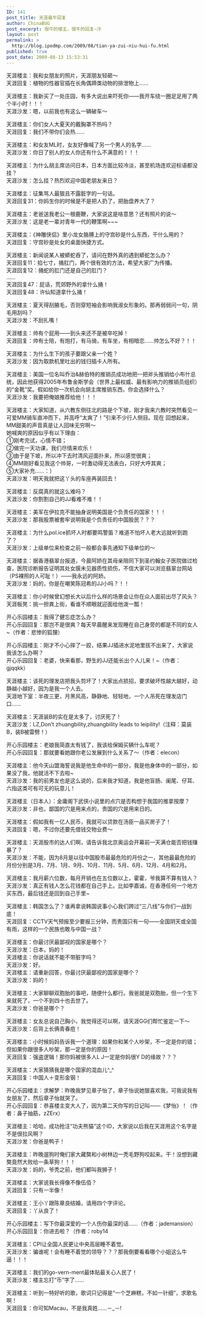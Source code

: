 ```yaml
---
ID: 141
post_title: 天涯最牛回复
author: ChinaBUG
post_excerpt: 很牛的楼主，很牛的回复~汗
layout: post
permalink: >
  http://blog.ipodmp.com/2009/08/tian-ya-zui-niu-hui-fu.html
published: true
post_date: 2009-08-13 15:53:31
---
```

<p>天涯楼主：我和女朋友的照片，天涯朋友轻砸～ <br />
天涯回复：植物的性器官插在长角偶蹄类动物的排泄物上&hellip;&hellip;</p>
<p>天涯楼主：我新买了一处庄园，有多大说出来吓死你&mdash;&mdash;我开车绕一圈足足用了两个半小时！！！ <br />
天涯沙发：嗯，以前我也有这么一辆破车～</p>
<p>天涯楼主：你们女人大夏天的戴胸罩不热吗？ <br />
天涯回复：我们不带你们会热&hellip;&hellip;</p>
<p>天涯楼主：和女友ML时，女友好像喊了另一个男人的名字&hellip;&hellip; <br />
天涯沙发：你日了别人的女人你还有什么不满意的！！！</p>
<p>天涯楼主：为什么胡主席访问日本，日本方面比较冷淡，甚至机场连欢迎标语都没挂？ <br />
天涯沙发：怎么挂？热烈欢迎中国老朋友来日？</p>
<p>天涯楼主：征集骂人最狠且不露脏字的一句话。 <br />
天涯回复31：你妈生你的时候是不是把人扔了，把胎盘养大了？</p>
<p>天涯楼主：老爸送我老公一根鹿鞭，大家说这是啥意思？还有照片的说～ <br />
天涯沙发：这是老一辈对青年一代的鞭策啊~~~</p>
<p>天涯楼主：《神雕侠侣》里小龙女胳膊上的守宫砂是什么东西，干什么用的？ <br />
天涯回复：守宫砂是处女的桌面快捷方式。</p>
<p>天涯楼主：新闻说某人被蟒蛇吞了，请问在野外真的遇到蟒蛇怎么办？ <br />
天涯回复11：掐七寸，捅肛门，两个很有效的方法，希望大家广为传播。 <br />
天涯回复12：捅蛇的肛门还是自己的肛门？ <br />
&hellip;&hellip; <br />
天涯回复47：屁话，荒郊野外的拿什么捅！ <br />
天涯回复48：许仙知道拿什么捅！</p>
<p>天涯楼主：夏天得刮腋毛，否则穿短袖会影响我淑女形象的。那再弱弱问一句，阴毛用刮吗？ <br />
天涯沙发：不刮扎嘴！</p>
<p>天涯楼主：帅有个屁用&mdash;&mdash;到头来还不是被卒吃掉！ <br />
天涯回复：帅有士陪，有炮打，有马骑，有车坐，有相暗恋&hellip;&hellip;帅怎么不好？！！</p>
<p>天涯楼主：为什么生下的孩子要跟父亲一个姓？ <br />
天涯沙发：因为取款机里吐出的钱归插卡人所有。</p>
<p>天涯楼主：美国一位名叫乔治&amp;赫伯特的推销员成功地把一把斧头推销给小布什总统，因此他获得2005年布鲁金斯学会（世界上最权威、最有影响力的推销员组织）的&ldquo;金靴&rdquo;奖。假如给你一次机会向胡主席推销东西，你会选择什么？ <br />
天涯沙发：我要把俺娘推荐给他！！！</p>
<p>天涯楼主：大家知道，从六教东侧往北的路是个下坡，刚才我来六教时突然看见一可爱MM骑车直冲而下，并高呼&ldquo;太爽了！&rdquo;引来不少行人侧目。现在 回想起来，MM甜美的声音真是让人回味无穷啊～ <br />
她喊爽的原因似乎有以下理由： <br />
①刚考完试，心情不错； <br />
②做完一天功课，我们尽情来欢乐！ <br />
③由于是下坡，所以冲下去时清风迎面扑来，所以感觉很爽； <br />
④MM刚好看见我这个帅哥，一时激动得无法表白，只好大呼其爽； <br />
⑤大家补充&hellip;&hellip;：） <br />
天涯沙发：明天我就把这丫头的车座再装回去！</p>
<p>天涯楼主：反腐真的就这么难吗？ <br />
天涯沙发：你割割自己的JJ看难不难！！</p>
<p>天涯楼主：美军在伊拉克不能抽身说明美国是个负责任的国家！！！ <br />
天涯沙发：那我股票被套牢说明我是个负责任的中国股民？？？</p>
<p>天涯楼主：为什么pol.ice抓坏人时都要鸣警笛？难道不怕坏人老大远就听到跑了？ <br />
天涯沙发：上级单位来检查之前一般都会事先通知下级单位的～</p>
<p>天涯楼主：据香港翡翠台报道，今晨阿娇在其母亲陪同下到圣约翰女子医院做过检查，医院诊断报告证明其处女膜未见器质性损伤，不信大家可以浏览翡翠台网站（PS裸照的人可耻！）&mdash;&mdash;我永远的阿娇。 <br />
天涯沙发：妈的，你是在嘲笑陈冠希的JJ小吗？！！</p>
<p>天涯楼主：你小时候曾幻想长大以后什么样的场景会让你在众人面前出尽了风头？ <br />
天涯板凳：挑一担粪上街，看谁不顺眼就迎面给他泼一瓢！</p>
<p>开心乐园楼主：我得了健忘症怎么办？ <br />
开心乐园回复：那岂不是很爽？每天早晨醒来发现睡在自己身旁的都是不同的女人~（作者：悲惨的狐狸）</p>
<p>开心乐园楼主：刚才不小心摔了一跤，结果JJ插进水泥地里拔不出来了，大家说我该怎么办啊？ <br />
开心乐园回复：老婆，快来看那，野生的JJ还能长出个人儿来！~（作者：gjqqkk）</p>
<p>天涯楼主：该死的理发店把我头剪坏了！大家出点损招，要求破坏性越大越好，动静越小越好，因为是我一个人去。 <br />
天涯地下室：半夜三更，月黑风高，静静地、轻轻地，一个人吊死在理发店门口&hellip;&hellip;</p>
<p>天涯楼主：天涯装B的实在是太多了，讨厌死了！ <br />
天涯沙发：LZ,Don&rsquo;t zhuangbility,zhuangbility leads to leipility!（注释：莫装B，装B被雷劈！）</p>
<p>开心乐园楼主：老娘我简直太有钱了，我该给保姆买辆什么车呢？ <br />
开心乐园回复：那就要看她跟你老公发展到什么关系了～（作者：elecon）</p>
<p>天涯楼主：他今天山盟海誓说我是他生命中的一部分，我是他身体中的一部分，如果没了我，他就活不下去啦~ <br />
天涯沙发：我的前男友也是这么说的，后来我才知道，我是他盲肠、阑尾、仔耳、六指这类可有可无的玩意儿！</p>
<p>天涯楼主（日本人）：金庸阁下武侠小说里的点穴是否构想于我国的推拿按摩？ <br />
天涯沙发：非也，鄙国的穴是用来点的，贵国的穴是用来日的。</p>
<p>天涯楼主：假如我有一亿人民币，我就可以贷款在汤臣一品买房子了！ <br />
天涯回复：嗯，不过你还要先借钱交物业费～</p>
<p>天涯楼主：天涯股市的达人们啊，请告诉我北京奥运会开幕前一天满仓能否把钱赚暴了？ <br />
天涯沙发：不能，因为8月是以往中国股市最最危险的月份之一，其他最最危险的月份分别是3月、7月、1月、9月、10月、11月、5月、6月、12月、4月和2月。</p>
<p>天涯楼主：我月薪六位数，每月开销也在五位数以上，霍霍，爷我算不算有钱人？ <br />
天涯沙发：真正有钱人怎么花钱都在自己手上。比如李嘉诚，在香港任何一个地方买东西，最后钱还是回到自己手里~</p>
<p>天涯楼主：韩国怎么了？谁再拿说韩国说事小心我们跨过&ldquo;三八线&rdquo;与你们一战到底！ <br />
天涯回复：CCTV天气预报至少要报三分钟，而贵国只有一句&mdash;&mdash;全国阴天或全国有雨，这样的一个民族也敢与中国一战？</p>
<p>天涯楼主：你最讨厌最鄙视的国家是哪个？ <br />
天涯沙发：日本，妈的！ <br />
天涯楼主：你说话就不能不带脏字吗？ <br />
天涯沙发：好。 <br />
天涯楼主：请重新回答，你最讨厌最鄙视的国家是哪个？ <br />
天涯沙发：妈的！</p>
<p>天涯楼主：大家聊聊双胞胎的事吧，随便什么都行。我爸就是双胞胎，但一个生下来就死了，一个不到四十也去世了。 <br />
天涯沙发：你爸是哪个？</p>
<p>天涯楼主：女友总说自己胸小，我觉得还可以啊，请天涯GG们帮忙鉴定一下～ <br />
天涯沙发：后背上长俩青春痘！</p>
<p>天涯楼主：小时候妈妈告诉我一个道理：如果你和某个人吵架，不一定是你的错；但如果你跟很多人吵架，那一定是你的原因！ <br />
天涯回复：强盗逻辑！那你妈被很多人L J一定是你妈很Y D的缘故？？？</p>
<p>天涯楼主：大家猜猜我是哪个国家的混血儿^_^ <br />
天涯回复：中国人＋变形金钢！</p>
<p>开心乐园楼主：求解梦：昨晚我梦见章子怡了，章子怡说她狠喜欢我，可我说我有女朋友了，然后章子怡就哭了。 <br />
开心乐园回复：恭喜楼主变大人了，因为第二天你写的日记叫&mdash;&mdash;《梦怡》！（作者：鼻子抽筋，zZErx）</p>
<p>天涯楼主：哈哈，成功抢注&ldquo;功夫熊猫&rdquo;这个ID，大家说以后我在天涯用这个名字是不是很拉风啊？<br />
天涯沙发：你爸是鸭子！</p>
<p>天涯楼主：昨晚遛狗时俺们家大藏獒和小树林边一秃毛野狗咬起来。干！没想到藏獒竟然大败给一条草狗！！！ <br />
天涯沙发：妈的，爷秃之前，他们都叫我狮子！</p>
<p>天涯楼主：大家说我长得像不像伍佰？ <br />
天涯回复：只有一半像！</p>
<p>天涯楼主：王小丫跟陈章良结婚，请用四个字评论。 <br />
天涯回复：丫从良了！</p>
<p>开心乐园楼主：写下你最深爱的一个人伤你最深的话&hellip;&hellip;（作者：jademansion） <br />
开心乐园回复：你进去啦？（作者：roby14</p>
<p>天涯楼主：CPI让全国人民更让中央高层睡不着觉。 <br />
天涯沙发：骗谁呢！会有睡不着觉的领导？？？那我倒要看看哪个小姐这么牛逼！！！</p>
<p>天涯楼主：我们的go-vern-ment最体贴最关心人民了！ <br />
天涯沙发：楼主忘打&ldquo;币&rdquo;字了&hellip;&hellip;</p>
<p>天涯楼主：听到一特好听的歌，歌词只记得是&ldquo;一个芝麻糕，不如一针细&rdquo;，求歌名啊！ <br />
天涯回复：你可知Macau，不是我真姓&hellip;&hellip;－_－!<br />
&nbsp;<br />
&nbsp;</p>